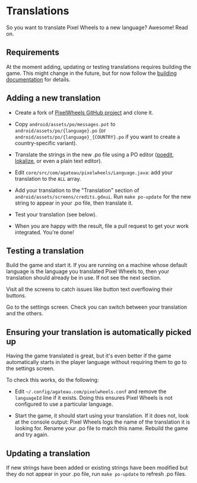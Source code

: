 # Translations

So you want to translate Pixel Wheels to a new language? Awesome! Read on.

## Requirements

At the moment adding, updating or testing translations requires building the game. This might change in the future, but for now follow the [building documentation](building.md) for details.

## Adding a new translation

- Create a fork of [PixelWheels GitHub project][github] and clone it.

- Copy `android/assets/po/messages.pot` to `android/assets/po/{language}.po` (or `android/assets/po/{language}_{COUNTRY}.po` if you want to create a country-specific variant).

- Translate the strings in the new .po file using a PO editor ([poedit][], [lokalize][], or even a plain text editor).

- Edit `core/src/com/agateau/pixelwheels/Language.java`: add your translation to the `ALL` array.

- Add your translation to the "Translation" section of `android/assets/screens/credits.gdxui`. Run `make po-update` for the new string to appear in your .po file, then translate it.

- Test your translation (see below).

- When you are happy with the result, file a pull request to get your work integrated. You're done!

[poedit]: https://www.poedit.net/

[lokalize]: https://apps.kde.org/lokalize/

[github]: https://github.com/agateau/pixelwheels

## Testing a translation

Build the game and start it. If you are running on a machine whose default language is the language you translated Pixel Wheels to, then your translation should already be in use. If not see the next section.

Visit all the screens to catch issues like button text overflowing their buttons.

Go to the settings screen. Check you can switch between your translation and the others.

## Ensuring your translation is automatically picked up

Having the game translated is great, but it's even better if the game automatically starts in the player language without requiring them to go to the settings screen.

To check this works, do the following:

- Edit `~/.config/agateau.com/pixelwheels.conf` and remove the `languageId` line if it exists. Doing this ensures Pixel Wheels is not configured to use a particular language.

- Start the game, it should start using your translation. If it does not, look at the console output: Pixel Wheels logs the name of the translation it is looking for. Rename your .po file to match this name. Rebuild the game and try again.

## Updating a translation

If new strings have been added or existing strings have been modified but they do not appear in your .po file, run `make po-update` to refresh .po files.
